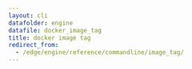 ```yaml
---
layout: cli
datafolder: engine
datafile: docker_image_tag
title: docker image tag
redirect_from:
  - /edge/engine/reference/commandline/image_tag/
---
```

